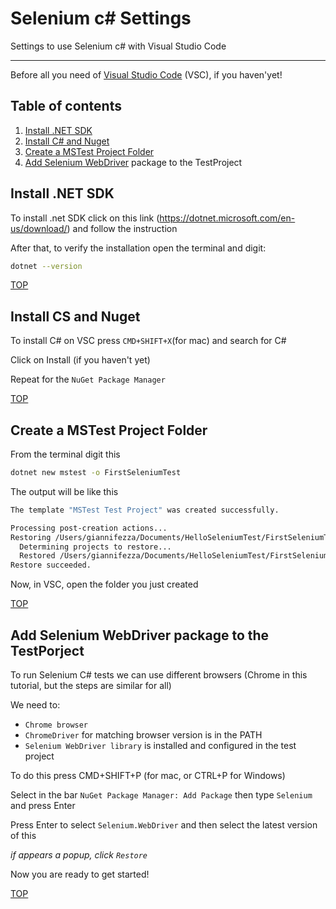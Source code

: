 # Selenium c# Settings
Settings to use Selenium c# with Visual Studio Code
***
Before all you need of [Visual Studio Code](https://code.visualstudio.com/download) (VSC), if you haven'yet!

## Table of contents
1. [Install .NET SDK](#install-net-sdk)
2. [Install C# and Nuget](#install-cs-and-nuget)
3. [Create a MSTest Project Folder](#create-a-mstest-project-folder)
4. [Add Selenium WebDriver](#add-selenium-webdriver-package-to-the-testporject) package to the TestProject

## Install .NET SDK
To install .net SDK click on this link (https://dotnet.microsoft.com/en-us/download/) and follow the instruction

After that, to verify the installation open the terminal and digit:

```bash
dotnet --version
```

[TOP](#table-of-contents)

## Install CS and Nuget
To install C# on VSC press `CMD+SHIFT+X`(for mac) and search for C#

Click on Install (if you haven't yet)


Repeat for the `NuGet Package Manager`

[TOP](#table-of-contents)

## Create a MSTest Project Folder
From the terminal digit this

```bash
dotnet new mstest -o FirstSeleniumTest
```

The output will be like this

```bash
The template "MSTest Test Project" was created successfully.

Processing post-creation actions...
Restoring /Users/giannifezza/Documents/HelloSeleniumTest/FirstSeleniumTest.csproj:
  Determining projects to restore...
  Restored /Users/giannifezza/Documents/HelloSeleniumTest/FirstSeleniumTest.csproj (in 233 ms).
Restore succeeded.
```
Now, in VSC, open the folder you just created

[TOP](#table-of-contents)

## Add Selenium WebDriver package to the TestPorject
To run Selenium C# tests we can use different browsers (Chrome in this tutorial, but the steps are similar for all)

We need to:

- `Chrome browser`
- `ChromeDriver` for matching browser version is in the PATH
- `Selenium WebDriver library` is installed and configured in the test project

To do this press CMD+SHIFT+P (for mac, or CTRL+P for Windows)

Select in the bar `NuGet Package Manager: Add Package` then type `Selenium` and press Enter

Press Enter to select `Selenium.WebDriver` and then select the latest version of this

_if appears a popup, click `Restore`_

Now you are ready to get started!

[TOP](#table-of-contents)
